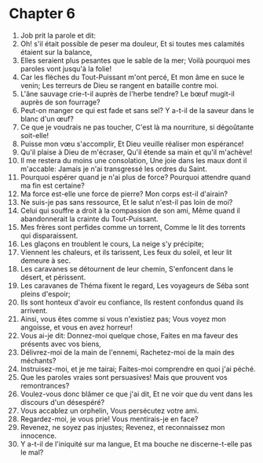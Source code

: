 # Chapter 6

1. Job prit la parole et dit:
2. Oh! s'il était possible de peser ma douleur, Et si toutes mes calamités étaient sur la balance,
3. Elles seraient plus pesantes que le sable de la mer; Voilà pourquoi mes paroles vont jusqu'à la folie!
4. Car les flèches du Tout-Puissant m'ont percé, Et mon âme en suce le venin; Les terreurs de Dieu se rangent en bataille contre moi.
5. L'âne sauvage crie-t-il auprès de l'herbe tendre? Le bœuf mugit-il auprès de son fourrage?
6. Peut-on manger ce qui est fade et sans sel? Y a-t-il de la saveur dans le blanc d'un œuf?
7. Ce que je voudrais ne pas toucher, C'est là ma nourriture, si dégoûtante soit-elle!
8. Puisse mon vœu s'accomplir, Et Dieu veuille réaliser mon espérance!
9. Qu'il plaise à Dieu de m'écraser, Qu'il étende sa main et qu'il m'achève!
10. Il me restera du moins une consolation, Une joie dans les maux dont il m'accable: Jamais je n'ai transgressé les ordres du Saint.
11. Pourquoi espérer quand je n'ai plus de force? Pourquoi attendre quand ma fin est certaine?
12. Ma force est-elle une force de pierre? Mon corps est-il d'airain?
13. Ne suis-je pas sans ressource, Et le salut n'est-il pas loin de moi?
14. Celui qui souffre a droit à la compassion de son ami, Même quand il abandonnerait la crainte du Tout-Puissant.
15. Mes frères sont perfides comme un torrent, Comme le lit des torrents qui disparaissent.
16. Les glaçons en troublent le cours, La neige s'y précipite;
17. Viennent les chaleurs, et ils tarissent, Les feux du soleil, et leur lit demeure à sec.
18. Les caravanes se détournent de leur chemin, S'enfoncent dans le désert, et périssent.
19. Les caravanes de Théma fixent le regard, Les voyageurs de Séba sont pleins d'espoir;
20. Ils sont honteux d'avoir eu confiance, Ils restent confondus quand ils arrivent.
21. Ainsi, vous êtes comme si vous n'existiez pas; Vous voyez mon angoisse, et vous en avez horreur!
22. Vous ai-je dit: Donnez-moi quelque chose, Faites en ma faveur des présents avec vos biens,
23. Délivrez-moi de la main de l'ennemi, Rachetez-moi de la main des méchants?
24. Instruisez-moi, et je me tairai; Faites-moi comprendre en quoi j'ai péché.
25. Que les paroles vraies sont persuasives! Mais que prouvent vos remontrances?
26. Voulez-vous donc blâmer ce que j'ai dit, Et ne voir que du vent dans les discours d'un désespéré?
27. Vous accablez un orphelin, Vous persécutez votre ami.
28. Regardez-moi, je vous prie! Vous mentirais-je en face?
29. Revenez, ne soyez pas injustes; Revenez, et reconnaissez mon innocence.
30. Y a-t-il de l'iniquité sur ma langue, Et ma bouche ne discerne-t-elle pas le mal?

